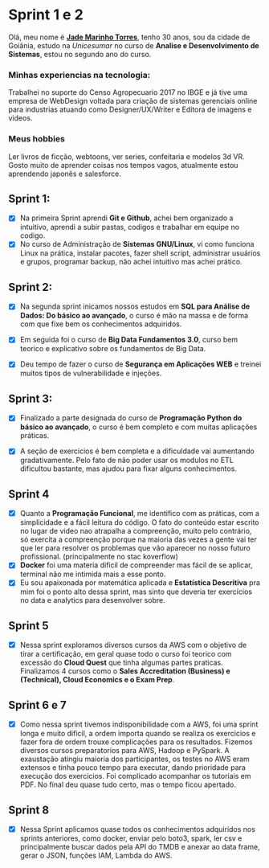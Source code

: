 <link rel="stylesheet" type="text/css" href="style.css">

# Sprint 1 e 2


Olá, meu nome é [**Jade Marinho Torres**](https://www.linkedin.com/in/jade-marinho/), tenho 30 anos, sou da cidade de Goiânia, estudo na *Unicesumar* no curso de **Analise e Desenvolvimento de Sistemas**, estou no segundo ano do curso.

### Minhas experiencias na tecnologia: 
Trabalhei no suporte do Censo Agropecuario 2017 no IBGE e já tive uma empresa de WebDesign voltada para criação de sistemas gerenciais online para industrias atuando como Designer/UX/Writer e Editora de imagens e videos. 

### Meus hobbies
Ler livros de ficção, webtoons, ver series, confeitaria e modelos 3d VR. Gosto muito de aprender coisas nos tempos vagos, atualmente estou aprendendo japonês e salesforce.

## Sprint 1: 

- [x] Na primeira Sprint aprendi **Git e Github**, achei bem organizado a intuitivo, aprendi a subir pastas, codigos e trabalhar em equipe no codigo. 
- [x] No curso de Administração de **Sistemas GNU/Linux**, vi como funciona Linux na prática, instalar pacotes, fazer shell script, administrar usuários e grupos, programar backup, não achei intuitivo mas achei prático.

## Sprint 2:

- [x] Na segunda sprint inicamos nossos estudos em **SQL para Análise de Dados: Do básico ao avançado**, o curso é mão na massa e de forma com que fixe bem os conhecimentos adquiridos.
- [x] Em seguida foi o curso de **Big Data Fundamentos 3.0**, curso bem teorico e explicativo sobre os fundamentos de Big Data.

- [x] Deu tempo de fazer o curso de **Segurança em Aplicações WEB** e treinei muitos tipos de vulnerabilidade e injeções.  

## Sprint 3:

- [x] Finalizado a parte designada do curso de **Programação Python do básico ao avançado**, o curso é bem completo e com muitas aplicações práticas. 

- [x] A seção de exercicios é bem completa e a dificuldade vai aumentando gradativamente. Pelo fato de não poder usar os modulos no ETL dificultou bastante, mas ajudou para fixar alguns conhecimentos.

## Sprint 4

- [x] Quanto a **Programação Funcional**, me identifico com as práticas, com a simplicidade e a fácil leitura do código. O fato do conteúdo estar escrito no lugar de video nao atrapalha a compreenção, muito pelo contrário, só exercita a compreenção porque na maioria das vezes a gente vai ter que ler para resolver os problemas que vão aparecer no nosso futuro profissional. (principalmente no stac koverflow)
- [x] **Docker** foi uma materia dificil de compreender mas fácil de se aplicar, terminal não me intimida mais a esse ponto. 
- [x] Eu sou apaixonada por matemática aplicada e **Estatística Descritiva** pra mim foi o ponto alto dessa sprint, mas sinto que deveria ter exercícios no data e analytics para desenvolver sobre. 

## Sprint 5

- [x] Nessa sprint exploramos diversos cursos da AWS com o objetivo de tirar a certificação, em geral quase todo o curso foi teorico com excessão do **Cloud Quest** que tinha algumas partes praticas. Finalizamos 4 cursos como o **Sales Accreditation (Business) e (Technical), Cloud Economics e o Exam Prep**. 

## Sprint 6 e 7

- [x] Como nessa sprint tivemos indisponibilidade com a AWS, foi uma sprint longa e muito dificil, a ordem importa quando se realiza os exercicios e fazer fora de ordem trouxe complicações para os resultados. Fizemos diversos cursos preparatorios para AWS, Hadoop e PySpark. A exaustação atingiu maioria dos participantes, os testes no AWS eram extensos e tinha pouco tempo para executar, dando prioridade para execução dos exercicios. Foi complicado acompanhar os tutoriais em PDF. No final deu quase tudo certo, mas o tempo ficou apertado.

## Sprint 8

- [x] Nessa Sprint aplicamos quase todos os conhecimentos adquiridos nos sprints anteriores, como docker, enviar pelo boto3, spark, ler csv e principalmente buscar dados pela API do TMDB e anexar ao data frame, gerar o JSON, funções IAM, Lambda do AWS.